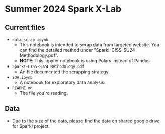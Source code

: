 # Summer 2024 Spark X-Lab

## Current files

* `data_scrap.ipynb`
  * This notebook is intended to scrap data from targeted website. You can find the detailed method under "Spark!-CISS-SU24 Methodology.pdf".
  * **NOTE**: This jupyter notebook is using Polars instead of Pandas
* `Spark!-CISS-SU24 Methodology.pdf`
  * An file documented the scrapping strategy.
* `EDA.ipynb`
  * A notebook for exploratory data analysis. 
* `README.md`
  * The file you're reading.

## Data
* Due to the size of the data, please find the data on shared google drive for Spark! project. 

  

